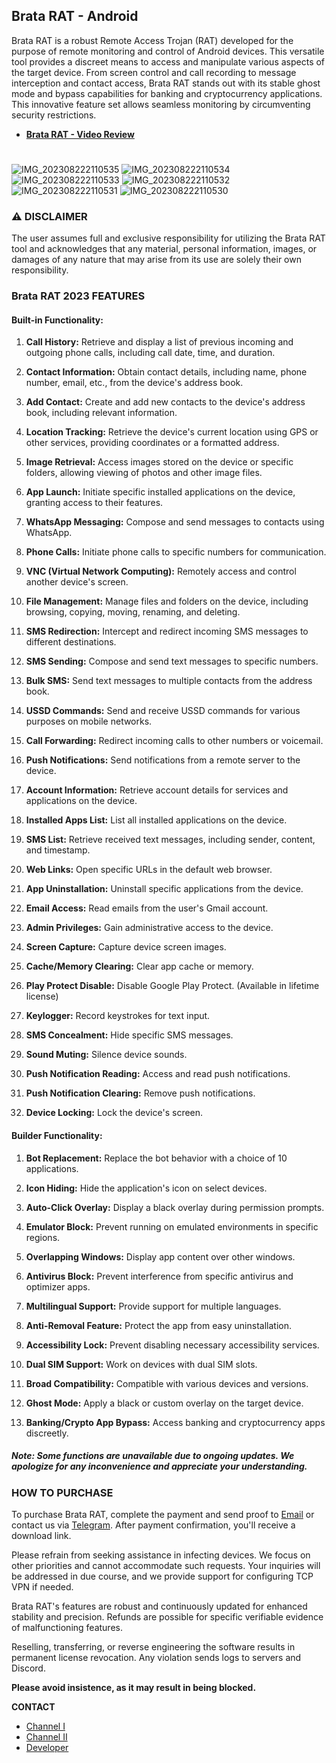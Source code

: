 ## Brata RAT - Android

Brata RAT is a robust Remote Access Trojan (RAT) developed for the purpose of remote monitoring and control of Android devices. This versatile tool provides a discreet means to access and manipulate various aspects of the target device. From screen control and call recording to message interception and contact access, Brata RAT stands out with its stable ghost mode and bypass capabilities for banking and cryptocurrency applications. This innovative feature set allows seamless monitoring by circumventing security restrictions.

- **[Brata RAT - Video Review](https://t.me/brataratandroid/6)**
#
#
![IMG_202308222110535](https://github.com/devcrimer/BrataRAT/assets/142962048/78b1bb31-9d6e-4d6b-9df0-d46d2c042a80)
![IMG_202308222110534](https://github.com/devcrimer/BrataRAT/assets/142962048/b56ab0f3-ec08-44c4-b496-9b163ee31883)
![IMG_202308222110533](https://github.com/devcrimer/BrataRAT/assets/142962048/1f9e77ff-09f7-4eec-b95f-0f29629a4a01)
![IMG_202308222110532](https://github.com/devcrimer/BrataRAT/assets/142962048/deceb6e4-92a7-47d1-a302-26941c804de3)
![IMG_202308222110531](https://github.com/devcrimer/BrataRAT/assets/142962048/2b05a15c-7880-40de-a552-19d062773650)
![IMG_202308222110530](https://github.com/devcrimer/BrataRAT/assets/142962048/74a529a6-71e7-4f39-9598-21d0456010bc)

  

### ⚠ DISCLAIMER

The user assumes full and exclusive responsibility for utilizing the Brata RAT tool and acknowledges that any material, personal information, images, or damages of any nature that may arise from its use are solely their own responsibility.


### Brata RAT 2023 FEATURES

#### **Built-in Functionality:**

1. **Call History:** Retrieve and display a list of previous incoming and outgoing phone calls, including call date, time, and duration.

2. **Contact Information:** Obtain contact details, including name, phone number, email, etc., from the device's address book.

3. **Add Contact:** Create and add new contacts to the device's address book, including relevant information.

4. **Location Tracking:** Retrieve the device's current location using GPS or other services, providing coordinates or a formatted address.

5. **Image Retrieval:** Access images stored on the device or specific folders, allowing viewing of photos and other image files.

6. **App Launch:** Initiate specific installed applications on the device, granting access to their features.

7. **WhatsApp Messaging:** Compose and send messages to contacts using WhatsApp.

8. **Phone Calls:** Initiate phone calls to specific numbers for communication.

9. **VNC (Virtual Network Computing):** Remotely access and control another device's screen.

10. **File Management:** Manage files and folders on the device, including browsing, copying, moving, renaming, and deleting.

11. **SMS Redirection:** Intercept and redirect incoming SMS messages to different destinations.

12. **SMS Sending:** Compose and send text messages to specific numbers.

13. **Bulk SMS:** Send text messages to multiple contacts from the address book.

14. **USSD Commands:** Send and receive USSD commands for various purposes on mobile networks.

15. **Call Forwarding:** Redirect incoming calls to other numbers or voicemail.

16. **Push Notifications:** Send notifications from a remote server to the device.

17. **Account Information:** Retrieve account details for services and applications on the device.

18. **Installed Apps List:** List all installed applications on the device.

19. **SMS List:** Retrieve received text messages, including sender, content, and timestamp.

20. **Web Links:** Open specific URLs in the default web browser.

21. **App Uninstallation:** Uninstall specific applications from the device.

22. **Email Access:** Read emails from the user's Gmail account.

23. **Admin Privileges:** Gain administrative access to the device.

24. **Screen Capture:** Capture device screen images.

25. **Cache/Memory Clearing:** Clear app cache or memory.

26. **Play Protect Disable:** Disable Google Play Protect. (Available in lifetime license)

27. **Keylogger:** Record keystrokes for text input.

28. **SMS Concealment:** Hide specific SMS messages.

29. **Sound Muting:** Silence device sounds.

30. **Push Notification Reading:** Access and read push notifications.

31. **Push Notification Clearing:** Remove push notifications.

32. **Device Locking:** Lock the device's screen.

#### Builder Functionality:

1. **Bot Replacement:** Replace the bot behavior with a choice of 10 applications.

2. **Icon Hiding:** Hide the application's icon on select devices.

3. **Auto-Click Overlay:** Display a black overlay during permission prompts.

4. **Emulator Block:** Prevent running on emulated environments in specific regions.

5. **Overlapping Windows:** Display app content over other windows.

6. **Antivirus Block:** Prevent interference from specific antivirus and optimizer apps.

7. **Multilingual Support:** Provide support for multiple languages.

8. **Anti-Removal Feature:** Protect the app from easy uninstallation.

9. **Accessibility Lock:** Prevent disabling necessary accessibility services.

10. **Dual SIM Support:** Work on devices with dual SIM slots.

11. **Broad Compatibility:** Compatible with various devices and versions.

12. **Ghost Mode:** Apply a black or custom overlay on the target device.

13. **Banking/Crypto App Bypass:** Access banking and cryptocurrency apps discreetly.

##### **Note:** Some functions are unavailable due to ongoing updates. We apologize for any inconvenience and appreciate your understanding.

### HOW TO PURCHASE

To purchase Brata RAT, complete the payment and send proof to [Email](mailto:dukkeeugene@proton.me) or contact us via [Telegram](https://t.me/DukkeEugene). After payment confirmation, you'll receive a download link.

Please refrain from seeking assistance in infecting devices. We focus on other priorities and cannot accommodate such requests. Your inquiries will be addressed in due course, and we provide support for configuring TCP VPN if needed.

Brata RAT's features are robust and continuously updated for enhanced stability and precision. Refunds are possible for specific verifiable evidence of malfunctioning features.

Reselling, transferring, or reverse engineering the software results in permanent license revocation. Any violation sends logs to servers and Discord.

**Please avoid insistence, as it may result in being blocked.**

**CONTACT**
- [Channel I](https://t.me/nocrimeroriginal)
- [Channel II](https://t.me/brataratandroid)
- [Developer](https://t.me/DukkeEUgene)
